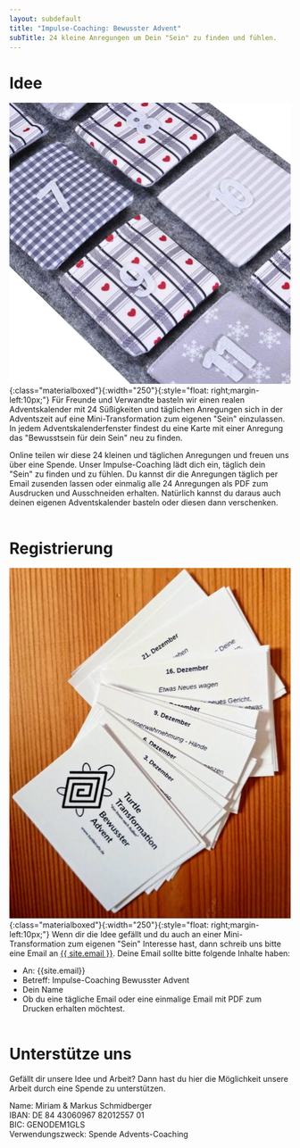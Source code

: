 ```yaml
---
layout: subdefault
title: "Impulse-Coaching: Bewusster Advent"
subTitle: 24 kleine Anregungen um Dein "Sein" zu finden und fühlen.
---
```


# Idee
![Adventskalender](/img/services/advent2.jpg){:class="materialboxed"}{:width="250"}{:style="float: right;margin-left:10px;"}
Für Freunde und Verwandte basteln wir einen realen Adventskalender mit 24 Süßigkeiten und täglichen Anregungen sich in der Adventszeit auf eine Mini-Transformation zum eigenen "Sein" einzulassen. In jedem Adventskalenderfenster findest du eine Karte mit einer Anregung das "Bewusstsein für dein Sein" neu zu finden.

Online teilen wir diese 24 kleinen und täglichen Anregungen und freuen uns über eine Spende. Unser Impulse-Coaching lädt dich ein, täglich dein "Sein" zu finden und zu fühlen. Du kannst dir die Anregungen täglich per Email zusenden lassen oder einmalig alle 24 Anregungen als PDF zum Ausdrucken und Ausschneiden erhalten. Natürlich kannst du daraus auch deinen eigenen Adventskalender basteln oder diesen dann verschenken.
<br><br>

# Registrierung
![Bewusster Advent](/img/services/advent_karten.jpg){:class="materialboxed"}{:width="250"}{:style="float: right;margin-left:10px;"}
Wenn dir die Idee gefällt und du auch an einer Mini-Transformation zum eigenen "Sein" Interesse hast, dann schreib uns bitte eine Email an <a href="mailto:{{ site.email }}?subject=Impulse-Coaching Bewusster Advent&body=Hallo Miriam und Markus, bitte sendet mir einmalig / täglich das Turtle Transformation Impulse-Coaching Bewusster Advent zu. Vielen Dank">{{ site.email }}</a>. Deine Email sollte bitte folgende Inhalte haben:
* An: {{site.email}}
* Betreff: Impulse-Coaching Bewusster Advent
* Dein Name
* Ob du eine tägliche Email oder eine einmalige Email mit PDF zum Drucken erhalten möchtest.
<br><br>

# Unterstütze uns
Gefällt dir unsere Idee und Arbeit? Dann hast du hier die Möglichkeit unsere Arbeit durch eine Spende zu unterstützen.

Name: Miriam & Markus Schmidberger<br>
IBAN: DE 84 43060967 82012557 01<br>
BIC: GENODEM1GLS<br>
Verwendungszweck: Spende Advents-Coaching
